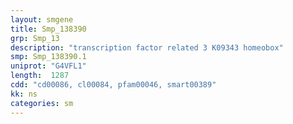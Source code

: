 ```yaml
---
layout: smgene
title: Smp_138390
grp: Smp_13
description: "transcription factor related 3 K09343 homeobox"
smp: Smp_138390.1
uniprot: "G4VFL1"
length:  1287
cdd: "cd00086, cl00084, pfam00046, smart00389"
kk: ns
categories: sm
---
```

